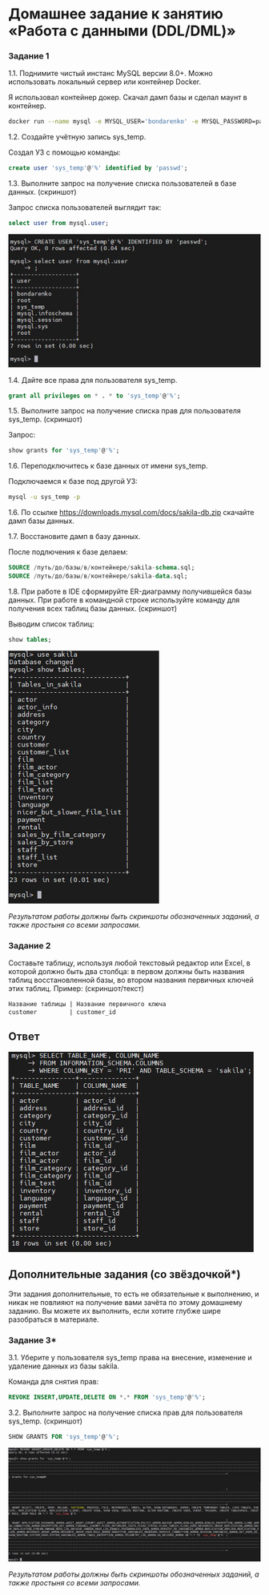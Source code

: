 # Домашнее задание к занятию «Работа с данными (DDL/DML)»

### Задание 1
1.1. Поднимите чистый инстанс MySQL версии 8.0+. Можно использовать локальный сервер или контейнер Docker.

Я использовал контейнер докер. Скачал дамп базы и сделал маунт в контейнер.
```bash 
docker run --name mysql -e MYSQL_USER='bondarenko' -e MYSQL_PASSWORD=passwd -e MYSQL_ROOT_PASSWORD=passwd -v /home/bondarenko/mysqldb/:/var/mysqldb -d mysql
```
1.2. Создайте учётную запись sys_temp. 

Создал УЗ с помощью команды:
```sql
create user 'sys_temp'@'%' identified by 'passwd';
```

1.3. Выполните запрос на получение списка пользователей в базе данных. (скриншот)

Запрос списка пользователей выглядит так:
```sql
select user from mysql.user;
```
![](./homework-2/image-01.jpg)

1.4. Дайте все права для пользователя sys_temp. 

```sql
grant all privileges on * . * to 'sys_temp'@'%';
```

1.5. Выполните запрос на получение списка прав для пользователя sys_temp. (скриншот)

Запрос:
```sql
show grants for 'sys_temp'@'%';
```


1.6. Переподключитесь к базе данных от имени sys_temp.

Подключаемся к базе под другой УЗ:

```bash
mysql -u sys_temp -p
```

1.6. По ссылке https://downloads.mysql.com/docs/sakila-db.zip скачайте дамп базы данных.

1.7. Восстановите дамп в базу данных.

После подлючения к базе делаем:

```sql
SOURCE /путь/до/базы/в/контейнере/sakila-schema.sql;
SOURCE /путь/до/базы/в/контейнере/sakila-data.sql;
```

1.8. При работе в IDE сформируйте ER-диаграмму получившейся базы данных. При работе в командной строке используйте команду для получения всех таблиц базы данных. (скриншот)

Выводим список таблиц:
```sql
show tables;
```
![](./homework-2/image-04.jpg)


*Результатом работы должны быть скриншоты обозначенных заданий, а также простыня со всеми запросами.*


### Задание 2
Составьте таблицу, используя любой текстовый редактор или Excel, в которой должно быть два столбца: в первом должны быть названия таблиц восстановленной базы, во втором названия первичных ключей этих таблиц. Пример: (скриншот/текст)
```
Название таблицы | Название первичного ключа
customer         | customer_id
```

## Ответ

![](./homework-2/image-05.jpg)

## Дополнительные задания (со звёздочкой*)
Эти задания дополнительные, то есть не обязательные к выполнению, и никак не повлияют на получение вами зачёта по этому домашнему заданию. Вы можете их выполнить, если хотите глубже шире разобраться в материале.

### Задание 3*
3.1. Уберите у пользователя sys_temp права на внесение, изменение и удаление данных из базы sakila.

Команда для снятия прав:
```sql
REVOKE INSERT,UPDATE,DELETE ON *.* FROM 'sys_temp'@'%';
```

3.2. Выполните запрос на получение списка прав для пользователя sys_temp. (скриншот)

```sql
SHOW GRANTS FOR 'sys_temp'@'%';
```

![](./homework-2/image-06.jpg)

*Результатом работы должны быть скриншоты обозначенных заданий, а также простыня со всеми запросами.*